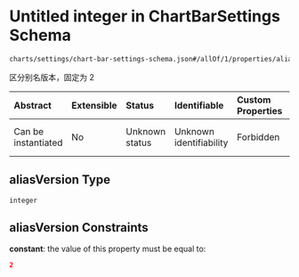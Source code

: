 # Untitled integer in ChartBarSettings Schema

```txt
charts/settings/chart-bar-settings-schema.json#/allOf/1/properties/aliasVersion
```

区分别名版本，固定为 2

| Abstract            | Extensible | Status         | Identifiable            | Custom Properties | Additional Properties | Access Restrictions | Defined In                                                                                                       |
| :------------------ | :--------- | :------------- | :---------------------- | :---------------- | :-------------------- | :------------------ | :--------------------------------------------------------------------------------------------------------------- |
| Can be instantiated | No         | Unknown status | Unknown identifiability | Forbidden         | Allowed               | none                | [chart-bar-settings-schema.json\*](../out/charts/settings/chart-bar-settings-schema.json "open original schema") |

## aliasVersion Type

`integer`

## aliasVersion Constraints

**constant**: the value of this property must be equal to:

```json
2
```
